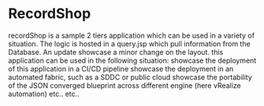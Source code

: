 # RecordShop
recordShop is a sample 2 tiers application which can be used in a variety of situation.
The logic is hosted in a query.jsp which pull information from the Database. An update showcase a minor change on the layout.
this application can be used in the following situation:
showcase the deployment of this application in a CI/CD pipeline
showcase the deployment in an automated fabric, such as a SDDC or public cloud
showcase the portability of the JSON converged blueprint across different engine (here vRealize automation)
etc..
etc..
